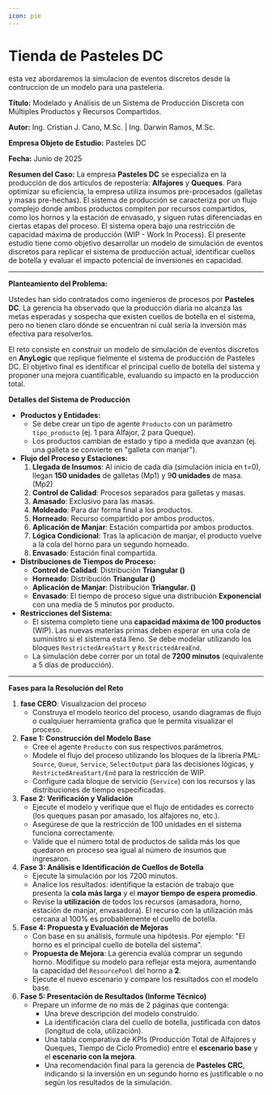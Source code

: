 ```yaml
---
icon: pie
---
```


# Tienda de Pasteles DC

esta vez abordaremos la simulacion de eventos discretos desde la contruccion de un modelo para una pasteleria.

**Título:** Modelado y Análisis de un Sistema de Producción Discreta con Múltiples Productos y Recursos Compartidos.&#x20;

**Autor:** Ing. Cristian J. Cano, M.Sc. | Ing. Darwin Ramos, M.Sc.&#x20;

**Empresa Objeto de Estudio:** Pasteles DC

**Fecha:** Junio de 2025

**Resumen del Caso:** La empresa **Pasteles DC** se especializa en la producción de dos artículos de repostería: **Alfajores** y **Queques**. Para optimizar su eficiencia, la empresa utiliza insumos pre-procesados (galletas y masas pre-hechas). El sistema de producción se caracteriza por un flujo complejo donde ambos productos compiten por recursos compartidos, como los hornos y la estación de envasado, y siguen rutas diferenciadas en ciertas etapas del proceso. El sistema opera bajo una restricción de capacidad máxima de producción (WIP - Work In Process). El presente estudio tiene como objetivo desarrollar un modelo de simulación de eventos discretos para replicar el sistema de producción actual, identificar cuellos de botella y evaluar el impacto potencial de inversiones en capacidad.

***

**Planteamiento del Problema:**

Ustedes han sido contratados como ingenieros de procesos por **Pasteles DC**. La gerencia ha observado que la producción diaria no alcanza las metas esperadas y sospecha que existen cuellos de botella en el sistema, pero no tienen claro dónde se encuentran ni cuál sería la inversión más efectiva para resolverlos.

El reto consiste en construir un modelo de simulación de eventos discretos en **AnyLogic** que replique fielmente el sistema de producción de Pasteles DC. El objetivo final es identificar el principal cuello de botella del sistema y proponer una mejora cuantificable, evaluando su impacto en la producción total.

**Detalles del Sistema de Producción**

* **Productos y Entidades:**
  * Se debe crear un tipo de agente `Producto` con un parámetro `tipo_producto` (ej. 1 para Alfajor, 2 para Queque).
  * Los productos cambian de estado y tipo a medida que avanzan (ej. una galleta se convierte en "galleta con manjar").
* **Flujo del Proceso y Estaciones:**
  1. **Llegada de Insumos**: Al inicio de cada día (simulación inicia en t=0), llegan **150 unidades** de galletas (Mp1) y 9**0 unidades** de masa. (Mp2)
  2. **Control de Calidad**: Procesos separados para galletas y masas.
  3. **Amasado**: Exclusivo para las masas.
  4. **Moldeado**: Para dar forma final a los productos.
  5. **Horneado**: Recurso compartido por ambos productos.
  6. **Aplicación de Manjar**: Estación compartida por ambos productos.
  7. **Lógica Condicional**: Tras la aplicación de manjar, el producto vuelve a la cola del horno para un segundo horneado.
  8. **Envasado**: Estación final compartida.
* **Distribuciones de Tiempos de Proceso:**
  * **Control de Calidad**: Distribución **Triangular ()**
  * **Horneado**: Distribución **Triangular ()**
  * **Aplicación de Manjar**: Distribución **Triangular. ()**
  * **Envasado**: El tiempo de proceso sigue una distribución **Exponencial** con una media de 5 minutos por producto.
* **Restricciones del Sistema:**
  * El sistema completo tiene una **capacidad máxima de 100 productos** (WIP). Las nuevas materias primas deben esperar en una cola de suministro si el sistema está lleno. Se debe modelar utilizando los bloques `RestrictedAreaStart` y `RestrictedAreaEnd`.
  * La simulación debe correr por un total de **7200 minutos** (equivalente a 5 días de producción).

***

**Fases para la Resolución del Reto**

1. **fase CERO**: Visualizacion del proceso
   * &#x20;Construya el modelo teorico del proceso, usando diagramas de flujo o cualquiuer herramienta grafica que le permita visualizar el proceso.
2. **Fase 1: Construcción del Modelo Base**
   * Cree el agente `Producto` con sus respectivos parámetros.
   * Modele el flujo del proceso utilizando los bloques de la librería PML: `Source`, `Queue`, `Service`, `SelectOutput` para las decisiones lógicas, y `RestrictedAreaStart/End` para la restricción de WIP.
   * Configure cada bloque de servicio (`Service`) con los recursos y las distribuciones de tiempo especificadas.
3. **Fase 2: Verificación y Validación**
   * Ejecute el modelo y verifique que el flujo de entidades es correcto (los queques pasan por amasado, los alfajores no, etc.).
   * Asegúrese de que la restricción de 100 unidades en el sistema funciona correctamente.
   * Valide que el número total de productos de salida más los que quedaron en proceso sea igual al número de insumos que ingresaron.
4. **Fase 3: Análisis e Identificación de Cuellos de Botella**
   * Ejecute la simulación por los 7200 minutos.
   * Analice los resultados: identifique la estación de trabajo que presenta la **cola más larga** y el **mayor tiempo de espera promedio**.
   * Revise la **utilización** de todos los recursos (amasadora, horno, estación de manjar, envasadora). El recurso con la utilización más cercana al 100% es probablemente el cuello de botella.
5. **Fase 4: Propuesta y Evaluación de Mejoras**
   * Con base en su análisis, formule una hipótesis. Por ejemplo: "El horno es el principal cuello de botella del sistema".
   * **Propuesta de Mejora**: La gerencia evalúa comprar un segundo horno. Modifique su modelo para reflejar esta mejora, aumentando la capacidad del `ResourcePool` del horno a **2**.
   * Ejecute el nuevo escenario y compare los resultados con el modelo base.
6. **Fase 5: Presentación de Resultados (Informe Técnico)**
   * Prepare un informe de no más de 2 páginas que contenga:
     * Una breve descripción del modelo construido.
     * La identificación clara del cuello de botella, justificada con datos (longitud de cola, utilización).
     * Una tabla comparativa de KPIs (Producción Total de Alfajores y Queques, Tiempo de Ciclo Promedio) entre el **escenario base** y el **escenario con la mejora**.
     * Una recomendación final para la gerencia de **Pasteles CRC**, indicando si la inversión en un segundo horno es justificable o no según los resultados de la simulación.
